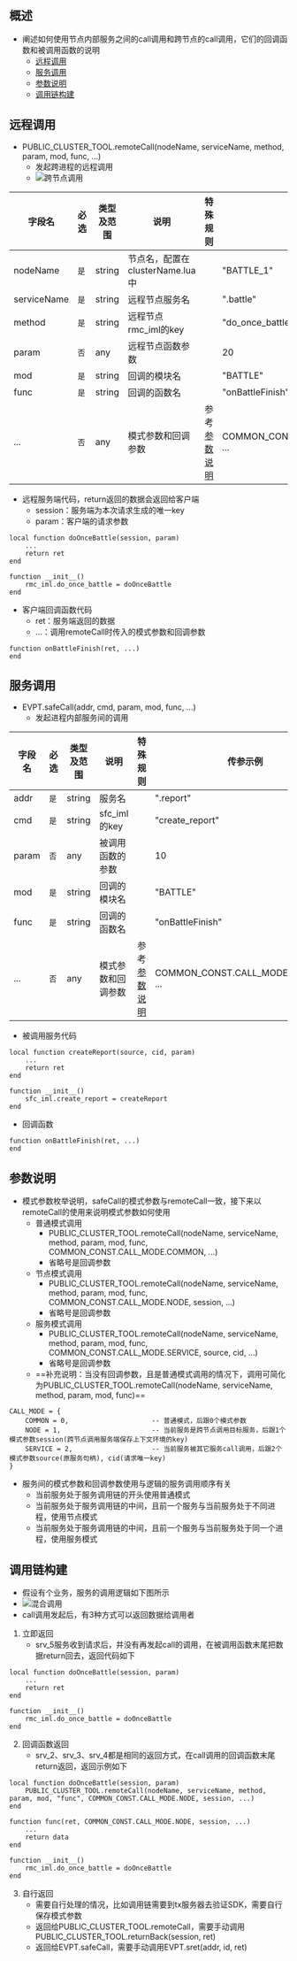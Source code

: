 ## 概述
* 阐述如何使用节点内部服务之间的call调用和跨节点的call调用，它们的回调函数和被调用函数的说明
    * [远程调用](#1)
    * [服务调用](#2)
    * [参数说明](#3)
    * [调用链构建](#4)

## <b id="1">远程调用</b>
* PUBLIC_CLUSTER_TOOL.remoteCall(nodeName, serviceName, method, param, mod, func, ...)
    * 发起跨进程的远程调用
    * ![跨节点调用](https://user-images.githubusercontent.com/50430941/133444385-15c7e09b-ca8b-4aaf-b21a-ef3a6632474d.png)

字段名|必选|类型及范围|说明|特殊规则|传参示例
---|---|---|---|---|---
nodeName|`是`|string|节点名，配置在clusterName.lua中||"BATTLE_1"
serviceName|`是`|string|远程节点服务名||".battle"
method|`是`|string|远程节点rmc_iml的key||"do_once_battle"
param|`否`|any|远程节点函数参数||20
mod|`是`|string|回调的模块名||"BATTLE"
func|`是`|string|回调的函数名||"onBattleFinish"
...|`否`|any|模式参数和回调参数|参考[参数说明](#3)|COMMON_CONST.CALL_MODE.COMMON, ...

* 远程服务端代码，return返回的数据会返回给客户端
    * session：服务端为本次请求生成的唯一key
    * param：客户端的请求参数
```
local function doOnceBattle(session, param)
    ...
    return ret
end

function __init__()
    rmc_iml.do_once_battle = doOnceBattle
end
```
* 客户端回调函数代码
    * ret：服务端返回的数据
    * ...：调用remoteCall时传入的模式参数和回调参数
```
function onBattleFinish(ret, ...)
end
```

## <b id="2">服务调用</b>
* EVPT.safeCall(addr, cmd, param, mod, func, ...)
	* 发起进程内部服务间的调用

字段名|必选|类型及范围|说明|特殊规则|传参示例
---|---|---|---|---|---
addr|`是`|string|服务名||".report"
cmd|`是`|string|sfc_iml的key||"create_report"
param|`否`|any|被调用函数的参数||10
mod|`是`|string|回调的模块名||"BATTLE"
func|`是`|string|回调的函数名||"onBattleFinish"
...|`否`|any|模式参数和回调参数|参考[参数说明](#3)|COMMON_CONST.CALL_MODE.COMMON, ...

* 被调用服务代码
```
local function createReport(source, cid, param)
    ...
    return ret
end

function __init__()
    sfc_iml.create_report = createReport
end
```
* 回调函数
```
function onBattleFinish(ret, ...)
end
```

## <b id="3">参数说明</b>
* 模式参数枚举说明，safeCall的模式参数与remoteCall一致，接下来以remoteCall的使用来说明模式参数如何使用
    * 普通模式调用
        * PUBLIC_CLUSTER_TOOL.remoteCall(nodeName, serviceName, method, param, mod, func, COMMON_CONST.CALL_MODE.COMMON, ...)
        * 省略号是回调参数
    * 节点模式调用
        * PUBLIC_CLUSTER_TOOL.remoteCall(nodeName, serviceName, method, param, mod, func, COMMON_CONST.CALL_MODE.NODE, session, ...)
        * 省略号是回调参数
    * 服务模式调用
        * PUBLIC_CLUSTER_TOOL.remoteCall(nodeName, serviceName, method, param, mod, func, COMMON_CONST.CALL_MODE.SERVICE, source, cid, ...)
        * 省略号是回调参数
    * ==补充说明：当没有回调参数，且是普通模式调用的情况下，调用可简化为PUBLIC_CLUSTER_TOOL.remoteCall(nodeName, serviceName, method, param, mod, func)==
```
CALL_MODE = {
	COMMON = 0,						-- 普通模式，后跟0个模式参数
	NODE = 1,						-- 当前服务是跨节点调用目标服务，后跟1个模式参数session(跨节点调用服务端保存上下文环境的key)
	SERVICE = 2,					-- 当前服务被其它服务call调用，后跟2个模式参数source(原服务句柄), cid(请求唯一key)
}
```
* 服务间的模式参数和回调参数使用与逻辑的服务调用顺序有关
    * 当前服务处于服务调用链的开头使用普通模式
    * 当前服务处于服务调用链的中间，且前一个服务与当前服务处于不同进程，使用节点模式
    * 当前服务处于服务调用链的中间，且前一个服务与当前服务处于同一个进程，使用服务模式

## <b id="4">调用链构建</b>
* 假设有个业务，服务的调用逻辑如下图所示
* ![混合调用](https://user-images.githubusercontent.com/50430941/133444559-5efc429f-29b2-4e3b-8732-144a5bb75852.png)
* call调用发起后，有3种方式可以返回数据给调用者
1. 立即返回
    * srv_5服务收到请求后，并没有再发起call的调用，在被调用函数末尾把数据return回去，返回代码如下
```
local function doOnceBattle(session, param)
    ...
    return ret
end

function __init__()
    rmc_iml.do_once_battle = doOnceBattle
end
```
2. 回调函数返回
    * srv_2、srv_3、srv_4都是相同的返回方式，在call调用的回调函数末尾return返回，返回示例如下
```
local function doOnceBattle(session, param)
    PUBLIC_CLUSTER_TOOL.remoteCall(nodeName, serviceName, method, param, mod, "func", COMMON_CONST.CALL_MODE.NODE, session, ...)
end

function func(ret, COMMON_CONST.CALL_MODE.NODE, session, ...)
    ...
    return data
end

function __init__()
    rmc_iml.do_once_battle = doOnceBattle
end
```
3. 自行返回
    * 需要自行处理的情况，比如调用链需要到tx服务器去验证SDK，需要自行保存模式参数
    * 返回给PUBLIC_CLUSTER_TOOL.remoteCall，需要手动调用PUBLIC_CLUSTER_TOOL.returnBack(session, ret)
    * 返回给EVPT.safeCall，需要手动调用EVPT.sret(addr, id, ret)
